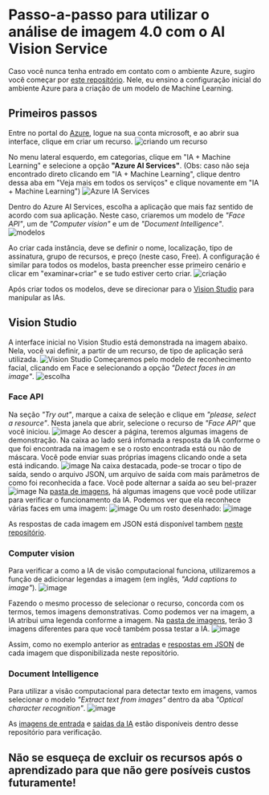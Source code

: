 # Passo-a-passo para utilizar o análise de imagem 4.0 com o AI Vision Service
Caso você nunca tenha entrado em contato com o ambiente Azure, sugiro você começar por [este repositório](https://github.com/HugoCSouza/inicio-azure). Nele, eu ensino a configuração inicial do ambiente Azure para a criação de um modelo de Machine Learning.

## Primeiros passos
Entre no portal do [Azure]([url](https://portal.azure.com/#home)https://portal.azure.com/#home), logue na sua conta microsoft, e ao abrir sua interface, clique em criar um recurso.
![criando um recurso](https://github.com/HugoCSouza/imagem-aivision-azure/assets/150296370/afaa8215-5a16-43e7-81f2-6c937887732c)

No menu lateral esquerdo, em categorias, clique em "IA + Machine Learning" e selecione a opção **"Azure AI Services"**. (Obs: caso não seja encontrado direto clicando em "IA + Machine Learning", clique dentro dessa aba em "Veja mais em todos os serviços" e clique novamente em "IA + Machine Learning")
![Azure IA Services](https://github.com/HugoCSouza/imagem-aivision-azure/assets/150296370/9603e9d8-e1ea-4c3f-b7a5-7e1c481da8e4)

Dentro do Azure AI Services, escolha a aplicação que mais faz sentido de acordo com sua aplicação. Neste caso, criaremos um modelo de *"Face API"*, um de *"Computer vision"* e um de *"Document Intelligence"*.
![modelos](https://github.com/HugoCSouza/imagem-aivision-azure/assets/150296370/da43fc9d-fe6d-4f57-b22d-15f4f27ea62d)

Ao criar cada instância, deve se definir o nome, localização, tipo de assinatura, grupo de recursos, e preço (neste caso, Free). A configuração é similar para todos os modelos, basta preencher esse primeiro cenário e clicar em "examinar+criar" e se tudo estiver certo criar.
![criação](https://github.com/HugoCSouza/imagem-aivision-azure/assets/150296370/1d830901-73a6-43ac-a16a-881cde53aef8)

Após criar todos os modelos, deve se direcionar para o [Vision Studio]([url](https://portal.vision.cognitive.azure.com/)https://portal.vision.cognitive.azure.com/) para manipular as IAs.

## Vision Studio
A interface inicial no Vision Studio está demonstrada na imagem abaixo. Nela, você vai definir, a partir de um recurso, de tipo de aplicação será utilizada.
![Vision Studio](https://github.com/HugoCSouza/imagem-aivision-azure/assets/150296370/f7561ddf-2827-449e-aec5-c1bf2d2fe2c3)
Começaremos pelo modelo de reconhecimento facial, clicando em Face e selecionando a opção *"Detect faces in an image"*.
![escolha](https://github.com/HugoCSouza/imagem-aivision-azure/assets/150296370/0f6e049d-fbcb-461c-8c79-cfb7b4cc9957)

### Face API
Na seção *"Try out"*, marque a caixa de seleção e clique em *"please, select a resource"*. Nesta janela que abrir, selecione o recurso de *"Face API"* que você iniciou.
![image](https://github.com/HugoCSouza/imagem-aivision-azure/assets/150296370/6b102c0b-5241-4d57-873a-2e91c59206e4)
Ao descer a página, teremos algumas imagens de demonstração. Na caixa ao lado será infomada a resposta da IA conforme o que foi encontrada na imagem e se o rosto encontrada está ou não de máscara. Você pode enviar suas próprias imagens clicando onde a seta está indicando. 
![image](https://github.com/HugoCSouza/imagem-aivision-azure/assets/150296370/c3052418-260e-4bf6-ac20-8549eb170130)
Na caixa destacada, pode-se trocar o tipo de saída, sendo o arquivo JSON, um arquivo de saída com mais parâmetros de como foi reconhecida a face. Você pode alternar a saída ao seu bel-prazer
![image](https://github.com/HugoCSouza/imagem-aivision-azure/assets/150296370/3d8705cb-ec91-4014-93a5-8916901a3f14)
Na [pasta de imagens](inputs/faceapi), há algumas imagens que você pode utilizar para verificar o funcionamento da IA. Podemos ver que ela reconhece várias faces em uma imagem:
![image](https://github.com/HugoCSouza/imagem-aivision-azure/assets/150296370/4595ace0-50e7-4b72-b905-75d26fcf1c37)
Ou um rosto desenhado:
![image](https://github.com/HugoCSouza/imagem-aivision-azure/assets/150296370/7b8504fe-71b5-4370-9bf6-b298947f0e73)

As respostas de cada imagem em JSON está disponível tambem [neste repositório](outputs/faceapi).

### Computer vision
Para verificar a como a IA de visão computacional funciona, utilizaremos a função de adicionar legendas a imagem (em inglês, *"Add captions to image"*).
![image](https://github.com/HugoCSouza/imagem-aivision-azure/assets/150296370/5dc33017-0d24-40f4-9bb7-5a3a26835273)

Fazendo o mesmo processo de selecionar o recurso, concorda com os termos, temos imagens demonstrativas. Como podemos ver na imagem, a IA atribui uma legenda conforme a imagem. Na [pasta de imagens](url), terão 3 imagens diferentes para que você também possa testar a IA.
![image](https://github.com/HugoCSouza/imagem-aivision-azure/assets/150296370/a1d69832-e940-4ae7-8cee-b8fe7b2a1530)

Assim, como no exemplo anterior as [entradas](inputs/visual-computing) e [respostas em JSON](outputs/visual-computing) de cada imagem que disponibilizada neste repositório.

### Document Intelligence
Para utilizar a visão computacional para detectar texto em imagens, vamos selecionar o modelo *"Extract text from images"* dentro da aba *"Optical character recognition"*.
![image](https://github.com/HugoCSouza/imagem-aivision-azure/assets/150296370/365c9bc9-2a59-4ade-931e-08087e8833e5)

As [imagens de entrada](inputs/text-intelligence) e [saidas da IA](outputs/text-intelligence) estão disponíveis dentro desse repositório para verificação.

## Não se esqueça de excluir os recursos após o aprendizado para que não gere posíveis custos futuramente!











